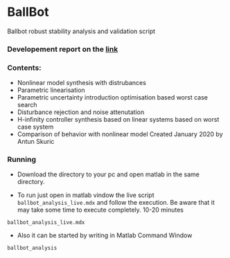 # BallBot

Ballbot robust stability analysis and validation script

### Developement report on the [link](https://docs.google.com/document/d/1KuV1hnbRlKuDTEC0jqM1Jo_AfO3jm5TrJKgC7SyZZuM/edit?usp=sharing)

### Contents:
- Nonlinear model synthesis with distrubances
- Parametric linearisation 
- Parametric uncertainty introduction
optimisation based worst case search
- Disturbance rejection and noise attenutation
- H-infinity controller synthesis
based on linear systems 
based on worst case system
- Comparison of behavior with nonlinear model
Created January 2020 by Antun Skuric

### Running
- Download the directory to your pc and open matlab in the same directory. 

- To run just open in matlab vindow the live script `ballbot_analysis_live.mdx` and follow the execution. 
Be aware that it may take some time to execute completely. 10-20 minutes 
```shell
ballbot_analysis_live.mdx
```

- Also it can be started by writing in Matlab Command Window
```shell
ballbot_analysis
```

